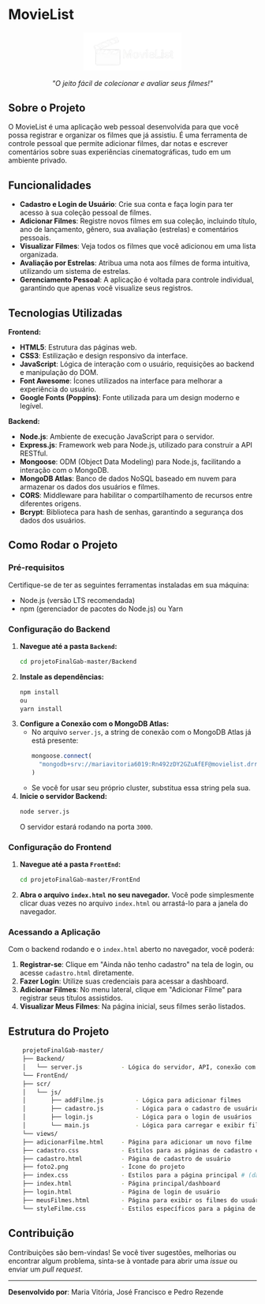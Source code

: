 # MovieList

<p align="center">
  <img src="./FrontEnd/views/foto2.png" alt="MovieList Logo" width="200"/>
</p>

<p align="center">
  <i>"O jeito fácil de colecionar e avaliar seus filmes!"</i>
</p>

## Sobre o Projeto

O MovieList é uma aplicação web pessoal desenvolvida para que você possa registrar e organizar os filmes que já assistiu. É uma ferramenta de controle pessoal que permite adicionar filmes, dar notas e escrever comentários sobre suas experiências cinematográficas, tudo em um ambiente privado.

## Funcionalidades

* **Cadastro e Login de Usuário**: Crie sua conta e faça login para ter acesso à sua coleção pessoal de filmes.
* **Adicionar Filmes**: Registre novos filmes em sua coleção, incluindo título, ano de lançamento, gênero, sua avaliação (estrelas) e comentários pessoais.
* **Visualizar Filmes**: Veja todos os filmes que você adicionou em uma lista organizada.
* **Avaliação por Estrelas**: Atribua uma nota aos filmes de forma intuitiva, utilizando um sistema de estrelas.
* **Gerenciamento Pessoal**: A aplicação é voltada para controle individual, garantindo que apenas você visualize seus registros.

## Tecnologias Utilizadas

**Frontend:**

* **HTML5**: Estrutura das páginas web.
* **CSS3**: Estilização e design responsivo da interface.
* **JavaScript**: Lógica de interação com o usuário, requisições ao backend e manipulação do DOM.
* **Font Awesome**: Ícones utilizados na interface para melhorar a experiência do usuário.
* **Google Fonts (Poppins)**: Fonte utilizada para um design moderno e legível.

**Backend:**

* **Node.js**: Ambiente de execução JavaScript para o servidor.
* **Express.js**: Framework web para Node.js, utilizado para construir a API RESTful.
* **Mongoose**: ODM (Object Data Modeling) para Node.js, facilitando a interação com o MongoDB.
* **MongoDB Atlas**: Banco de dados NoSQL baseado em nuvem para armazenar os dados dos usuários e filmes.
* **CORS**: Middleware para habilitar o compartilhamento de recursos entre diferentes origens.
* **Bcrypt**: Biblioteca para hash de senhas, garantindo a segurança dos dados dos usuários.

## Como Rodar o Projeto

### Pré-requisitos

Certifique-se de ter as seguintes ferramentas instaladas em sua máquina:

* Node.js (versão LTS recomendada)
* npm (gerenciador de pacotes do Node.js) ou Yarn

### Configuração do Backend

1.  **Navegue até a pasta `Backend`:**
    ```bash
    cd projetoFinalGab-master/Backend
    ```
2.  **Instale as dependências:**
    ```bash
    npm install
    ou
    yarn install
    ```
3.  **Configure a Conexão com o MongoDB Atlas:**
    * No arquivo `server.js`, a string de conexão com o MongoDB Atlas já está presente:
        ```javascript
        mongoose.connect(
          "mongodb+srv://mariavitoria6019:Rn492zDY2GZuAfEF@movielist.drrr4an.mongodb.net/movielist?retryWrites=true&w=majority"
        )
        ```
    * Se você for usar seu próprio cluster, substitua essa string pela sua.
4.  **Inicie o servidor Backend:**
    ```bash
    node server.js
    ```
    O servidor estará rodando na porta `3000`.

### Configuração do Frontend

1.  **Navegue até a pasta `FrontEnd`:**
    ```bash
    cd projetoFinalGab-master/FrontEnd
    ```
2.  **Abra o arquivo `index.html` no seu navegador.**
    Você pode simplesmente clicar duas vezes no arquivo `index.html` ou arrastá-lo para a janela do navegador.

### Acessando a Aplicação

Com o backend rodando e o `index.html` aberto no navegador, você poderá:

1.  **Registrar-se**: Clique em "Ainda não tenho cadastro" na tela de login, ou acesse `cadastro.html` diretamente.
2.  **Fazer Login**: Utilize suas credenciais para acessar a dashboard.
3.  **Adicionar Filmes**: No menu lateral, clique em "Adicionar Filme" para registrar seus títulos assistidos.
4.  **Visualizar Meus Filmes**: Na página inicial, seus filmes serão listados.

## Estrutura do Projeto

```bash
    projetoFinalGab-master/
    ├── Backend/
    │   └── server.js           - Lógica do servidor, API, conexão com DB
    └── FrontEnd/
    ├── scr/
    │   └── js/
    │       ├── addFilme.js         - Lógica para adicionar filmes
    │       ├── cadastro.js         - Lógica para o cadastro de usuários
    │       ├── login.js            - Lógica para o login de usuários
    │       └── main.js             - Lógica para carregar e exibir filmes
    └── views/
    ├── adicionarFilme.html     - Página para adicionar um novo filme
    ├── cadastro.css            - Estilos para as páginas de cadastro e login
    ├── cadastro.html           - Página de cadastro de usuário
    ├── foto2.png               - Ícone do projeto
    ├── index.css               - Estilos para a página principal # (dashboard)
    ├── index.html              - Página principal/dashboard
    ├── login.html              - Página de login de usuário
    ├── meusFilmes.html         - Página para exibir os filmes do usuário
    └── styleFilme.css          - Estilos específicos para a página de adicionar filme
```
## Contribuição

Contribuições são bem-vindas! Se você tiver sugestões, melhorias ou encontrar algum problema, sinta-se à vontade para abrir uma *issue* ou enviar um *pull request*.

---

**Desenvolvido por**: Maria Vitória, José Francisco e Pedro Rezende